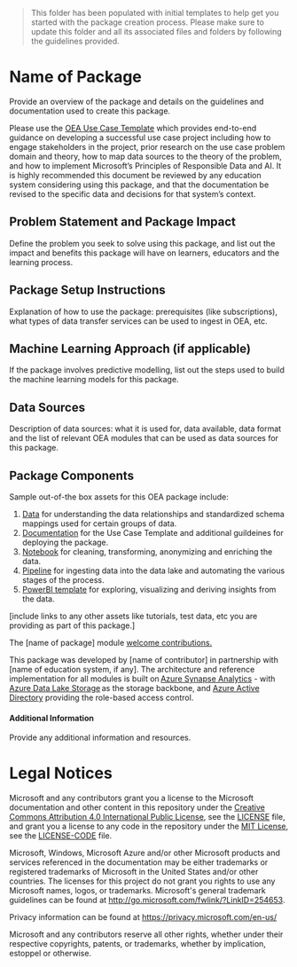 > This folder has been populated with initial templates to help get you started with the package creation process. Please make sure to update this folder and all its associated files and folders by following the guidelines provided.

# Name of Package
Provide an overview of the package and details on the guidelines and documentation used to create this package. 

Please use the [OEA Use Case Template](https://github.com/microsoft/OpenEduAnalytics/blob/main/docs/use_cases/Open_Education_Analytics_Use_Case_Template_v3.docx) which provides end-to-end guidance on developing a successful use case project including how to engage stakeholders in the project, prior research on the use case problem domain and theory, how to map data sources to the theory of the problem, and how to implement Microsoft’s Principles of Responsible Data and AI. It is highly recommended this document be reviewed by any education system considering using this package, and that the documentation be revised to the specific data and decisions for that system’s context.

## Problem Statement and Package Impact
Define the problem you seek to solve using this package, and list out the impact and benefits this package will have on learners, educators and the learning process.

## Package Setup Instructions
Explanation of how to use the package: prerequisites (like subscriptions), what types of data transfer services can be used to ingest in OEA, etc.

## Machine Learning Approach (if applicable)
If the package involves predictive modelling, list out the steps used to build the machine learning models for this package.

## Data Sources
Description of data sources: what it is used for, data available, data format and the list of relevant OEA modules that can be used as data sources for this package.

## Package Components 
Sample out-of-the box assets for this OEA package include: 
1. [Data](https://github.com/microsoft/OpenEduAnalytics/tree/main/packages/module_creation_kit/data) for understanding the data relationships and standardized schema mappings used for certain groups of data.
2. [Documentation](https://github.com/microsoft/OpenEduAnalytics/tree/main/packages/module_creation_kit/docs) for the Use Case Template and additional guildeines for deploying the package.
3. [Notebook](https://github.com/microsoft/OpenEduAnalytics/tree/main/packages/module_creation_kit/notebook) for cleaning, transforming, anonymizing and enriching the data.
4. [Pipeline](https://github.com/microsoft/OpenEduAnalytics/tree/main/packages/module_creation_kit/pipeline) for ingesting data into the data lake and automating the various stages of the process.
5. [PowerBI template](https://github.com/microsoft/OpenEduAnalytics/tree/main/packages/module_creation_kit/powerbi) for exploring, visualizing and deriving insights from the data.

[include links to any other assets like tutorials, test data, etc you are providing as part of this package.]

The [name of package] module [welcome contributions.](https://github.com/microsoft/OpenEduAnalytics/blob/main/docs/license/CONTRIBUTING.md) 

This package was developed by [name of contributor] in partnership with [name of education system, if any]. The architecture and reference implementation for all modules is built on [Azure Synapse Analytics](https://azure.microsoft.com/en-us/services/synapse-analytics/) - with [Azure Data Lake Storage](https://docs.microsoft.com/en-us/azure/storage/blobs/data-lake-storage-introduction) as the storage backbone,  and [Azure Active Directory](https://azure.microsoft.com/en-us/services/active-directory/) providing the role-based access control.

#### Additional Information
Provide any additional information and resources.

# Legal Notices

Microsoft and any contributors grant you a license to the Microsoft documentation and other content
in this repository under the [Creative Commons Attribution 4.0 International Public License](https://creativecommons.org/licenses/by/4.0/legalcode),
see the [LICENSE](LICENSE) file, and grant you a license to any code in the repository under the [MIT License](https://opensource.org/licenses/MIT), see the
[LICENSE-CODE](LICENSE-CODE) file.

Microsoft, Windows, Microsoft Azure and/or other Microsoft products and services referenced in the documentation
may be either trademarks or registered trademarks of Microsoft in the United States and/or other countries.
The licenses for this project do not grant you rights to use any Microsoft names, logos, or trademarks.
Microsoft's general trademark guidelines can be found at http://go.microsoft.com/fwlink/?LinkID=254653.

Privacy information can be found at https://privacy.microsoft.com/en-us/

Microsoft and any contributors reserve all other rights, whether under their respective copyrights, patents,
or trademarks, whether by implication, estoppel or otherwise.
